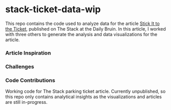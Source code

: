 # stack-ticket-data-wip

This repo contains the code used to analyze data for the article [Stick It to the Ticket](https://stack.dailybruin.com/2020/01/18/ticket-data/), published on The Stack at the Daily Bruin. In this article, I worked with three others to generate the analysis and data visualizations for the article.

### Article Inspiration

### Challenges

### Code Contributions

Working code for The Stack parking ticket article. Currently unpublished, so this repo only contains analytical insights as the visualizations and articles are still in-progress.
